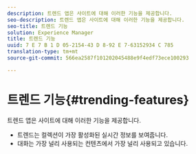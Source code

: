 ```yaml
---
description: 트렌드 앱은 사이트에 대해 이러한 기능을 제공합니다.
seo-description: 트렌드 앱은 사이트에 대해 이러한 기능을 제공합니다.
seo-title: 트렌드 기능
solution: Experience Manager
title: 트렌드 기능
uuid: 7 E 7 B 1 D 05-2154-43 D 8-92 E 7-63152934 C 785
translation-type: tm+mt
source-git-commit: 566ea2587f101202045488e9f4edf73ece100293

---
```



# 트렌드 기능{#trending-features}

트렌드 앱은 사이트에 대해 이러한 기능을 제공합니다.



* 트렌드는 컬렉션이 가장 활성화된 실시간 정보를 보여줍니다.
* 대화는 가장 널리 사용되는 컨텐츠에서 가장 널리 사용되고 있습니다.

